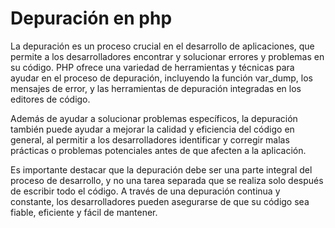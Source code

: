 # Depuración en php
La depuración es un proceso crucial en el desarrollo de aplicaciones, que permite a los desarrolladores encontrar y solucionar errores y problemas en su código. PHP ofrece una variedad de herramientas y técnicas para ayudar en el proceso de depuración, incluyendo la función var_dump, los mensajes de error, y las herramientas de depuración integradas en los editores de código.

Además de ayudar a solucionar problemas específicos, la depuración también puede ayudar a mejorar la calidad y eficiencia del código en general, al permitir a los desarrolladores identificar y corregir malas prácticas o problemas potenciales antes de que afecten a la aplicación.

Es importante destacar que la depuración debe ser una parte integral del proceso de desarrollo, y no una tarea separada que se realiza solo después de escribir todo el código. A través de una depuración continua y constante, los desarrolladores pueden asegurarse de que su código sea fiable, eficiente y fácil de mantener.



